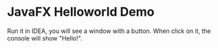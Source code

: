 JavaFX Helloworld Demo
=======================

Run it in IDEA, you will see a window with a button. When click on it, the console will show "Hello!".